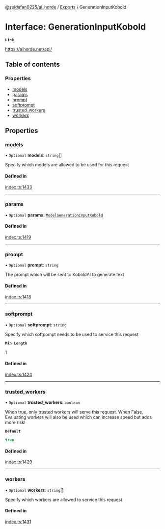 [@zeldafan0225/ai_horde](../README.md) / [Exports](../modules.md) / GenerationInputKobold

# Interface: GenerationInputKobold

**`Link`**

https://aihorde.net/api/

## Table of contents

### Properties

- [models](GenerationInputKobold.md#models)
- [params](GenerationInputKobold.md#params)
- [prompt](GenerationInputKobold.md#prompt)
- [softprompt](GenerationInputKobold.md#softprompt)
- [trusted\_workers](GenerationInputKobold.md#trusted_workers)
- [workers](GenerationInputKobold.md#workers)

## Properties

### models

• `Optional` **models**: `string`[]

Specify which models are allowed to be used for this request

#### Defined in

[index.ts:1433](https://github.com/ZeldaFan0225/ai_horde/blob/d340ba6/index.ts#L1433)

___

### params

• `Optional` **params**: [`ModelGenerationInputKobold`](ModelGenerationInputKobold.md)

#### Defined in

[index.ts:1419](https://github.com/ZeldaFan0225/ai_horde/blob/d340ba6/index.ts#L1419)

___

### prompt

• `Optional` **prompt**: `string`

The prompt which will be sent to KoboldAI to generate text

#### Defined in

[index.ts:1418](https://github.com/ZeldaFan0225/ai_horde/blob/d340ba6/index.ts#L1418)

___

### softprompt

• `Optional` **softprompt**: `string`

Specify which softpompt needs to be used to service this request

**`Min Length`**

1

#### Defined in

[index.ts:1424](https://github.com/ZeldaFan0225/ai_horde/blob/d340ba6/index.ts#L1424)

___

### trusted\_workers

• `Optional` **trusted\_workers**: `boolean`

When true, only trusted workers will serve this request. When False, Evaluating workers will also be used which can increase speed but adds more risk!

**`Default`**

```ts
true
```

#### Defined in

[index.ts:1429](https://github.com/ZeldaFan0225/ai_horde/blob/d340ba6/index.ts#L1429)

___

### workers

• `Optional` **workers**: `string`[]

Specify which workers are allowed to service this request

#### Defined in

[index.ts:1431](https://github.com/ZeldaFan0225/ai_horde/blob/d340ba6/index.ts#L1431)
